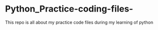 # Python_Practice-coding-files-
This repo is all about my practice code files during my learning of python
